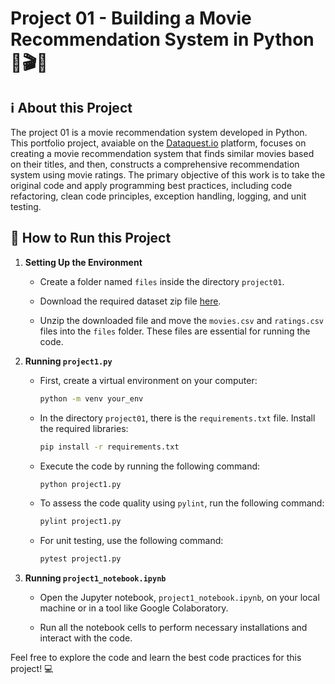 # Project 01 - Building a Movie Recommendation System in Python 🍿🎬🎥

## ℹ️ About this Project

The project 01 is a movie recommendation system developed in Python. This portfolio project, avaiable on the [Dataquest.io](https://app.dataquest.io/) platform, focuses on creating a movie recommendation system that finds similar movies based on their titles, and then, constructs a comprehensive recommendation system using movie ratings. The primary objective of this work is to take the original code and apply programming best practices, including code refactoring, clean code principles, exception handling, logging, and unit testing.

## 🚀 How to Run this Project

1. **Setting Up the Environment**

    - Create a folder named `files` inside the directory `project01`.

    - Download the required dataset zip file [here](https://files.grouplens.org/datasets/movielens/ml-25m.zip).

    - Unzip the downloaded file and move the `movies.csv` and `ratings.csv` files into the `files` folder. These files are essential for running the code.

2. **Running `project1.py`**

    - First, create a virtual environment on your computer:

        ```bash
        python -m venv your_env
        ```

    - In the directory `project01`, there is the `requirements.txt` file. Install the required libraries:

        ```bash
        pip install -r requirements.txt
        ```

    - Execute the code by running the following command:

        ```bash
        python project1.py
        ```

    - To assess the code quality using `pylint`, run the following command:

        ```bash
        pylint project1.py
        ```

    - For unit testing, use the following command:

        ```bash
        pytest project1.py
        ```

3. **Running `project1_notebook.ipynb`**

    - Open the Jupyter notebook, `project1_notebook.ipynb`, on your local machine or in a tool like Google Colaboratory.

    - Run all the notebook cells to perform necessary installations and interact with the code.

Feel free to explore the code and learn the best code practices for this project! 💻